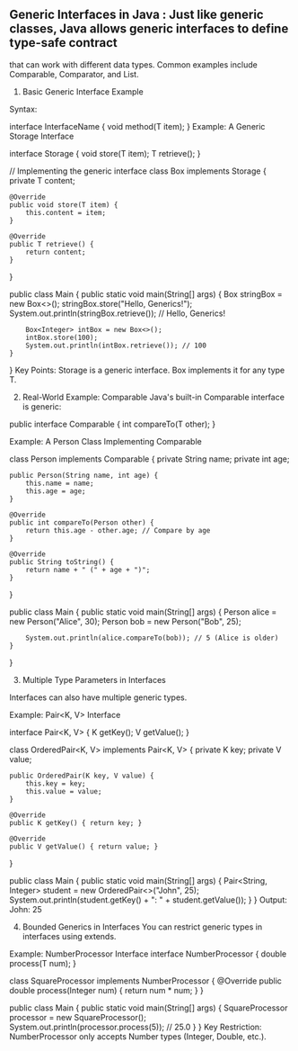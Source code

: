 ## Generic Interfaces in Java : Just like generic classes, Java allows generic interfaces to define type-safe contract
   that can work with different data types. Common examples include Comparable<T>, Comparator<T>, and List<T>.

1. Basic Generic Interface Example

Syntax:

interface InterfaceName<T> {
void method(T item);
}
Example: A Generic Storage Interface

interface Storage<T> {
void store(T item);
T retrieve();
}

// Implementing the generic interface
class Box<T> implements Storage<T> {
private T content;

    @Override
    public void store(T item) {
        this.content = item;
    }

    @Override
    public T retrieve() {
        return content;
    }
}

public class Main {
public static void main(String[] args) {
Box<String> stringBox = new Box<>();
stringBox.store("Hello, Generics!");
System.out.println(stringBox.retrieve()); // Hello, Generics!

        Box<Integer> intBox = new Box<>();
        intBox.store(100);
        System.out.println(intBox.retrieve()); // 100
    }
}
Key Points:
Storage<T> is a generic interface.
Box<T> implements it for any type T.

2. Real-World Example: Comparable<T>
   Java's built-in Comparable<T> interface is generic:

public interface Comparable<T> {
int compareTo(T other);
}

Example: A Person Class Implementing Comparable<Person>

class Person implements Comparable<Person> {
private String name;
private int age;

    public Person(String name, int age) {
        this.name = name;
        this.age = age;
    }

    @Override
    public int compareTo(Person other) {
        return this.age - other.age; // Compare by age
    }

    @Override
    public String toString() {
        return name + " (" + age + ")";
    }
}

public class Main {
public static void main(String[] args) {
Person alice = new Person("Alice", 30);
Person bob = new Person("Bob", 25);

        System.out.println(alice.compareTo(bob)); // 5 (Alice is older)
    }
}

3. Multiple Type Parameters in Interfaces

Interfaces can also have multiple generic types.

Example: Pair<K, V> Interface

interface Pair<K, V> {
K getKey();
V getValue();
}

class OrderedPair<K, V> implements Pair<K, V> {
private K key;
private V value;

    public OrderedPair(K key, V value) {
        this.key = key;
        this.value = value;
    }

    @Override
    public K getKey() { return key; }

    @Override
    public V getValue() { return value; }
}

public class Main {
public static void main(String[] args) {
Pair<String, Integer> student = new OrderedPair<>("John", 25);
System.out.println(student.getKey() + ": " + student.getValue());
}
}
Output:
John: 25

4. Bounded Generics in Interfaces
   You can restrict generic types in interfaces using extends.

Example: NumberProcessor Interface
interface NumberProcessor<T extends Number> {
double process(T num);
}

class SquareProcessor implements NumberProcessor<Integer> {
@Override
public double process(Integer num) {
return num * num;
}
}

public class Main {
public static void main(String[] args) {
SquareProcessor processor = new SquareProcessor();
System.out.println(processor.process(5)); // 25.0
}
}
Key Restriction:
NumberProcessor only accepts Number types (Integer, Double, etc.).
